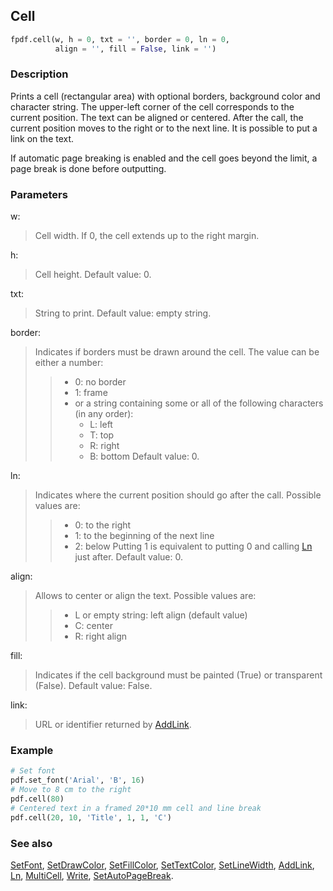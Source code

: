 ## Cell ##

```python
fpdf.cell(w, h = 0, txt = '', border = 0, ln = 0, 
          align = '', fill = False, link = '')
```

### Description ###

Prints a cell (rectangular area) with optional borders, background color and character string. The upper-left corner of the cell corresponds to the current position. The text can be aligned or centered. After the call, the current position moves to the right or to the next line. It is possible to put a link on the text.

If automatic page breaking is enabled and the cell goes beyond the limit, a page break is done before outputting.

### Parameters ###

w:
> Cell width. If 0, the cell extends up to the right margin.

h:
> Cell height. Default value: 0.

txt:
> String to print. Default value: empty string.

border:
> Indicates if borders must be drawn around the cell. The value can be either a number:
>>    * 0: no border
>>    * 1: frame
>>    * or a string containing some or all of the following characters (in any order):
>>      * L: left
>>      * T: top
>>      * R: right
>>      * B: bottom
> Default value: 0.

ln:
> Indicates where the current position should go after the call. Possible values are:
>>    * 0: to the right
>>    * 1: to the beginning of the next line
>>    * 2: below
> Putting 1 is equivalent to putting 0 and calling [Ln](Ln.md) just after. Default value: 0.

align:
> Allows to center or align the text. Possible values are:
>>    * L or empty string: left align (default value)
>>    * C: center
>>    * R: right align

fill:
> Indicates if the cell background must be painted (True) or transparent (False). Default value: False.

link:
> URL or identifier returned by [AddLink](AddLink.md).

### Example ###

```python
# Set font
pdf.set_font('Arial', 'B', 16)
# Move to 8 cm to the right
pdf.cell(80)
# Centered text in a framed 20*10 mm cell and line break
pdf.cell(20, 10, 'Title', 1, 1, 'C')
```

### See also ###

[SetFont](SetFont.md), [SetDrawColor](SetDrawColor.md), [SetFillColor](SetFillColor.md), [SetTextColor](SetTextColor.md), [SetLineWidth](SetLineWidth.md), [AddLink](AddLink.md), [Ln](Ln.md), [MultiCell](MultiCell.md), [Write](Write.md), [SetAutoPageBreak](SetAutoPageBreak.md).
